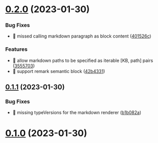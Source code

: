 # [0.2.0](https://github.com/soul-codes/kbts/compare/0.1.1...0.2.0) (2023-01-30)


### Bug Fixes

* 🐛 missed calling markdown paragraph as block content ([401526c](https://github.com/soul-codes/kbts/commit/401526c5160e8e3ee0979afec171615b244f0467))


### Features

* 🎸 allow markdown paths to be specified as iterable [KB, path] pairs ([3555703](https://github.com/soul-codes/kbts/commit/35557038e15072d6a67eb2f64e3c223ee65e3137))
* 🎸 support remark semantic block ([42b4331](https://github.com/soul-codes/kbts/commit/42b4331531cb0a812a59aa5b48a66399a1cf6578))

## [0.1.1](https://github.com/soul-codes/kbts/compare/0.1.0...0.1.1) (2023-01-30)


### Bug Fixes

* 🐛 missing typeVersions for the markdown renderer ([b1b082a](https://github.com/soul-codes/kbts/commit/b1b082ab0fe2fa2a6169e39b0d7adf7255df2e35))



# [0.1.0](https://github.com/soul-codes/kbts/compare/0.1.0...0.1.1) (2023-01-30)

